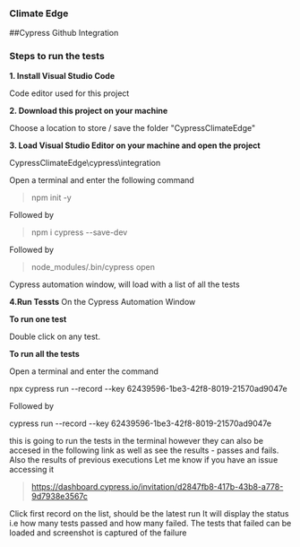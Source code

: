 ### Climate Edge

##Cypress Github Integration 


### Steps to run the tests

**1. Install Visual Studio Code**

Code editor used for this project

**2. Download this project on your machine**

 Choose a location to store / save the folder "CypressClimateEdge"
 

**3. Load Visual Studio Editor on your machine and open the project**

CypressClimateEdge\cypress\integration
   
Open a terminal and enter the following command

> npm init -y

Followed by

> npm i cypress --save-dev

Followed by

> node_modules/.bin/cypress open

Cypress automation window, will load with a list of all the tests


**4.Run Tessts**
On the Cypress Automation Window

**To run one test**

Double click on any test.

**To run all the tests**

Open a terminal and enter the command

npx cypress run --record --key 62439596-1be3-42f8-8019-21570ad9047e

Followed by

cypress run --record --key 62439596-1be3-42f8-8019-21570ad9047e


this is going to run the tests in the terminal however they can also be accesed in the following link as well as see the results - passes and fails. Also the results of previous executions
Let me know if you have an issue accessing it

> https://dashboard.cypress.io/invitation/d2847fb8-417b-43b8-a778-9d7938e3567c


Click first record on the list, should be the latest run
It will display the status i.e how many tests passed and how many failed.
The tests that failed can be loaded and screenshot is captured of the failure

